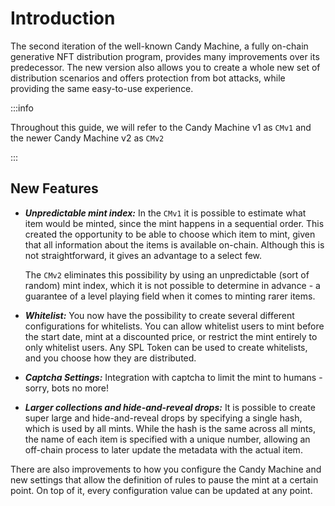 # Introduction

The second iteration of the well-known Candy Machine, a fully on-chain generative NFT distribution program, provides many improvements over its predecessor. The new version also allows you to create a whole new set of distribution scenarios and offers protection from bot attacks, while providing the same easy-to-use experience.

:::info

 Throughout this guide, we will refer to the Candy Machine v1 as `CMv1` and the newer Candy Machine v2 as `CMv2`

:::
## New Features

- ***Unpredictable mint index:*** In the `CMv1` it is possible to estimate what item would be minted, since the mint happens in a sequential order. This created the opportunity to be able to choose which item to mint, given that all information about the items is available on-chain. Although this is not straightforward, it gives an advantage to a select few.

    The `CMv2` eliminates this possibility by using an unpredictable (sort of random) mint index, which it is not possible to determine in advance - a guarantee of a level playing field when it comes to minting rarer items.

- ***Whitelist:*** You now have the possibility to create several different configurations for whitelists. You can allow whitelist users to mint before the start date, mint at a discounted price, or restrict the mint entirely to only whitelist users. Any SPL Token can be used to create whitelists, and you choose how they are distributed.

- ***Captcha Settings:*** Integration with captcha to limit the mint to humans - sorry, bots no more!

- ***Larger collections and hide-and-reveal drops:*** It is possible to create super large and hide-and-reveal drops by specifying a single hash, which is used by all mints. While the hash is the same across all mints, the name of each item is specified with a unique number, allowing an off-chain process to later update the metadata with the actual item.

There are also improvements to how you configure the Candy Machine and new settings that allow the definition of rules to pause the mint at a certain point. On top of it, every configuration value can be updated at any point.